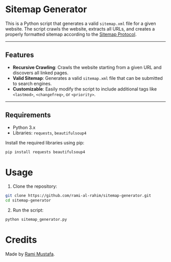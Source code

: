 # Sitemap Generator

This is a Python script that generates a valid `sitemap.xml` file for a given website. The script crawls the website, extracts all URLs, and creates a properly formatted sitemap according to the [Sitemap Protocol](http://www.sitemaps.org/schemas/sitemap/0.9).

---

## Features

- **Recursive Crawling**: Crawls the website starting from a given URL and discovers all linked pages.
- **Valid Sitemap**: Generates a valid `sitemap.xml` file that can be submitted to search engines.
- **Customizable**: Easily modify the script to include additional tags like `<lastmod>`, `<changefreq>`, or `<priority>`.

---

## Requirements

- Python 3.x
- Libraries: `requests`, `beautifulsoup4`

Install the required libraries using pip:

```bash
pip install requests beautifulsoup4

```

# Usage

1.  Clone the repository:

```bash
git clone https://github.com/rami-al-rahim/sitemap-generator.git
cd sitemap-generator
```

2.  Run the script:

```bash
python sitemap_generator.py
```

# Credits
Made by [Rami Mustafa](https://github.com/rami-al-rahim).
